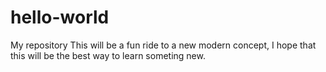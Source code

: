 # hello-world
My repository
This will be a fun ride to a new modern concept, I hope that this will be the best way to learn someting new.
